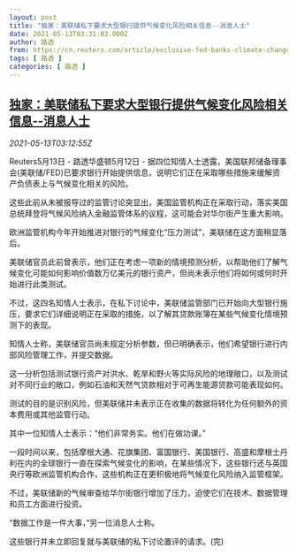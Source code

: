 ```yaml
---
layout: post
title: "独家：美联储私下要求大型银行提供气候变化风险相关信息--消息人士"
date: 2021-05-13T03:31:03.000Z
author: 路透
from: https://cn.reuters.com/article/exclusive-fed-banks-climate-change-0512-idCNKBS2CU085
tags: [ 路透 ]
categories: [ 路透 ]
---
```

<!--1620876663000-->
[独家：美联储私下要求大型银行提供气候变化风险相关信息--消息人士](https://cn.reuters.com/article/exclusive-fed-banks-climate-change-0512-idCNKBS2CU085)
------

<div>
<div><i>2021-05-13T03:12:55Z</i></div><p>Reuters5月13日 - 路透华盛顿5月12日 - 据四位知情人士透露，美国联邦储备理事会(美联储/FED)已要求银行开始提供信息，说明它们正在采取哪些措施来缓解资产负债表上与气候变化相关的风险。</p><p>这些此前从未被报导过的监管讨论突显出，美国监管机构正在采取行动，落实美国总统拜登将气候风险纳入金融监管体系的议程，这可能会对华尔街产生重大影响。</p><p>欧洲监管机构今年开始推进对银行的气候变化“压力测试”，美联储在这方面稍显落后。</p><p>美联储官员此前曾表示，他们正在考虑一项新的情境预测分析，以帮助他们了解气候变化可能如何影响价值数万亿美元的银行资产，但尚未表示他们将如何或何时开始进行此类测试。</p><p>不过，这四名知情人士表示，在私下讨论中，美联储监管部门已开始向大型银行施压，要求它们详细说明正在采取的措施，以了解其贷款账簿在某些气候变化情境预测下的表现。</p><p>知情人士称，美联储官员尚未规定分析参数，但已明确表示，他们希望银行进行内部风险管理工作，并提交数据。</p><p>这一分析包括测试银行资产对洪水、乾旱和野火等实际风险的地理敞口，以及测试对不同行业的敞口，例如石油和天然气贷款相对于可再生能源贷款可能表现如何。</p><p>测试的目的是识别风险，但美联储并未表示正在收集的数据将转化为任何额外的资本费用或其他监管行动。</p><p>其中一位知情人士表示：“他们非常务实。他们在做功课。”</p><p>一段时间以来，包括摩根大通、花旗集团、富国银行、美国银行、高盛和摩根士丹利在内的全球银行一直在探索气候变化的影响，在某些情况下，这些银行还与英国央行等欧洲监管机构合作，这些机构正在更积极地将气候变化风险纳入监管框架。</p><p>不过，美联储新的气候审查给华尔街银行增加了压力，迫使它们在技术、数据管理和员工方面进行投资。</p><p>“数据工作是一件大事，”另一位消息人士称。</p><p>这些银行并未立即回复就与美联储的私下讨论置评的请求。(完)</p>
</div>
